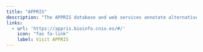 ```yaml
---
title: "APPRIS"
description: "The APPRIS database and web services annotate alternative splice variants and select a single variant as the main (principal) isoform."
links:
  - url: 'https://appris.bioinfo.cnio.es/#/'
    icon: "fas fa-link"
    label: Visit APPRIS
---
```

